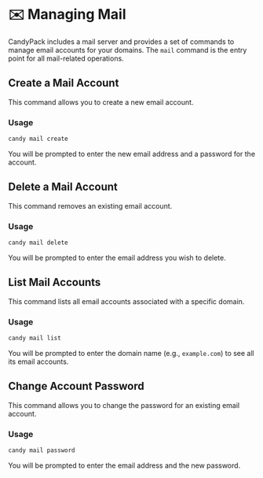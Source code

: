 # ✉️ Managing Mail

CandyPack includes a mail server and provides a set of commands to manage email accounts for your domains. The `mail` command is the entry point for all mail-related operations.

## Create a Mail Account
This command allows you to create a new email account.

### Usage
```bash
candy mail create
```
You will be prompted to enter the new email address and a password for the account.

## Delete a Mail Account
This command removes an existing email account.

### Usage
```bash
candy mail delete
```
You will be prompted to enter the email address you wish to delete.

## List Mail Accounts
This command lists all email accounts associated with a specific domain.

### Usage
```bash
candy mail list
```
You will be prompted to enter the domain name (e.g., `example.com`) to see all its email accounts.

## Change Account Password
This command allows you to change the password for an existing email account.

### Usage
```bash
candy mail password
```
You will be prompted to enter the email address and the new password.
